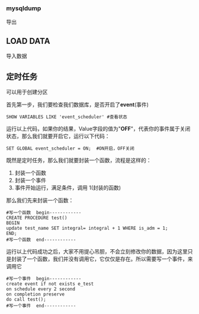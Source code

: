 ### mysqldump

导出



## LOAD DATA

导入数据









## 定时任务

可以用于创建分区



首先第一步，我们要检查我们数据库，是否开启了**event**(事件)

```text
SHOW VARIABLES LIKE 'event_scheduler' #查看状态
```



运行以上代码，如果你的结果，Value字段的值为"**OFF**"，代表你的事件属于关闭状态，那么我们就要开启它，运行以下代码：

```text
SET GLOBAL event_scheduler = ON;  #ON开启，OFF关闭
```



既然是定时任务，那么我们就要封装一个函数，流程是这样的：

1. 封装一个函数
2. 封装一个事件
3. 事件开始运行，满足条件，调用 1(封装的函数)

那么我们先来封装一个函数：

```text
#写一个函数  begin------------
CREATE PROCEDURE test() 
BEGIN 
update test_name SET integral= integral + 1 WHERE is_adm = 1; 
END; 
#写一个函数  end------------
```



运行以上代码成功之后，大家不用提心吊胆，不会立刻修改你的数据，因为这里只是封装了一个函数，我们并没有调用它，它仅仅是存在。所以需要写一个事件，来调用它

```text
#写一个事件  begin------------
create event if not exists e_test 
on schedule every 2 second 
on completion preserve 
do call test(); 
#写一个事件  end------------
```